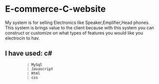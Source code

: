 # E-commerce-C-website

My system is for selling Electronics like Speaker,Emplifier,Head phones.
This system is brings value to the client because with this system you can construct or customize on what types of
features you would like you electrocin to hav.
## I have used: c#
              : MySql
              : Javascript
              : Html
              : css
              
